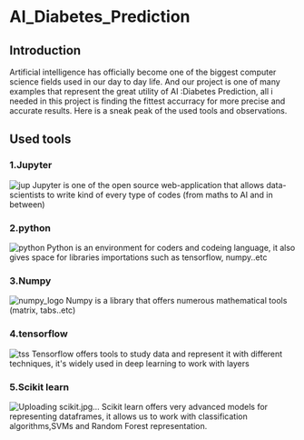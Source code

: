 # AI_Diabetes_Prediction

## Introduction

Artificial intelligence has officially become one of the biggest computer science fields used in our day to day life. And our project is one of many examples that represent the great utility of AI :Diabetes Prediction, all i needed in this project is finding the fittest accurracy for more precise and accurate results.
Here is a sneak peak of the used tools and observations.

## Used tools 
### 1.Jupyter

![jup](https://user-images.githubusercontent.com/76041357/159887379-3106e784-2ff0-45ed-9ad8-e2201e051859.PNG) Jupyter is one of the open source web-application that allows data-scientists to write kind of every type of codes (from maths to AI and in between)

### 2.python

![python](https://user-images.githubusercontent.com/76041357/159888698-0fdbb7e3-6760-4418-b9d7-09425f4dcd66.jpeg) Python is an environment for coders and codeing language, it also gives space for libraries importations such as tensorflow, numpy..etc

### 3.Numpy

![numpy_logo](https://user-images.githubusercontent.com/76041357/159889280-2ab07238-cffd-4b10-a1f3-fcfc01b809e3.png) Numpy is a library that offers numerous mathematical tools (matrix, tabs..etc)

### 4.tensorflow

![tss](https://user-images.githubusercontent.com/76041357/159889612-bab53523-6f97-4a56-8fba-4f444335f4c7.png) Tensorflow offers tools to study data and represent it with different techniques, it's widely used in deep learning to work with layers

### 5.Scikit learn

![Uploading scikit.jpg…]() Scikit learn offers very advanced models for representing dataframes, it allows us to work with classification algorithms,SVMs and Random Forest representation.






